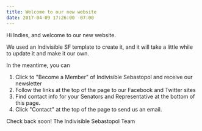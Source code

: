 ```yaml
---
title: Welcome to our new website
date: 2017-04-09 17:26:00 -07:00
---
```


Hi Indies, and welcome to our new website.

We used an Indivisible SF template to create it, and it will take a little while to update it and make it our own.

In the meantime, you can 
1. Click to "Become a Member" of Indivisible Sebastopol and receive our newsletter
2. Follow the links at the top of the page to our Facebook and Twitter sites
3. Find contact info for your Senators and Representative at the bottom of this page.
4. Click "Contact" at the top of the page to send us an email.

Check back soon!
The Indivisible Sebastopol Team
